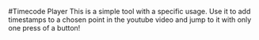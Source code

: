 #Timecode Player
This is a simple tool with a specific usage.
Use it to add timestamps to a chosen point in the youtube video and jump to it with only one press of a button! 